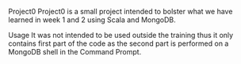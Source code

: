 Project0
Project0 is a small project intended to bolster what we have learned in week 1 and 2 using Scala and MongoDB.

Usage
It was not intended to be used outside the training thus it only contains first part of the code as the second part is performed on a MongoDB shell in the Command Prompt.